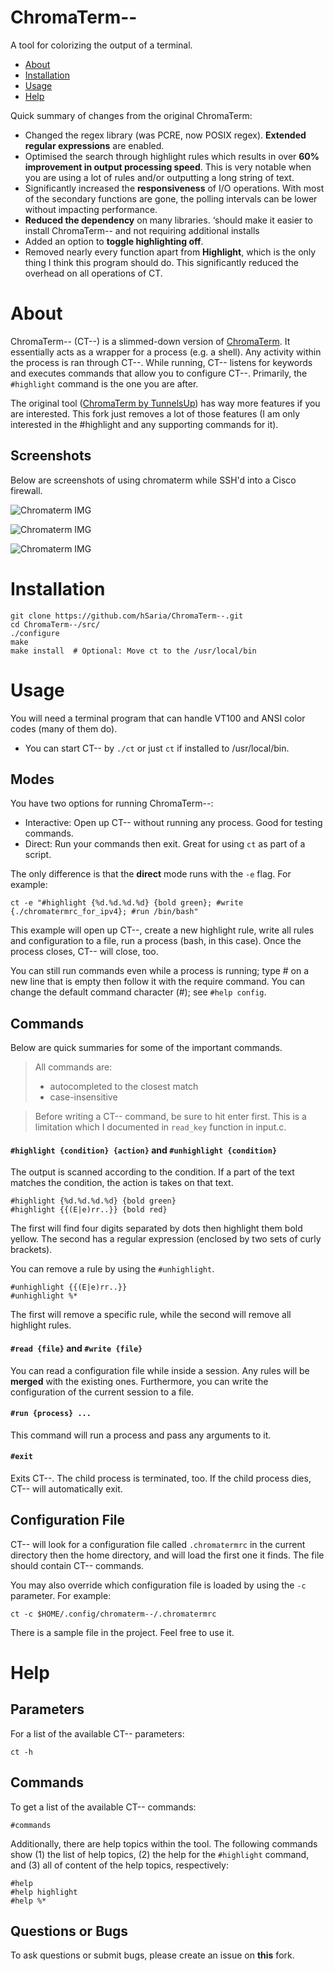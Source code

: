 # ChromaTerm--
A tool for colorizing the output of a terminal.

- [About](#about)
- [Installation](#installation)
- [Usage](#usage)
- [Help](#help)

Quick summary of changes from the original ChromaTerm:
- Changed the regex library (was PCRE, now POSIX regex). **Extended regular expressions** are enabled.
- Optimised the search through highlight rules which results in over **60% improvement in output processing speed**. This is very notable when you are using a lot of rules and/or outputting a long string of text.
- Significantly increased the **responsiveness** of I/O operations. With most of the secondary functions are gone, the polling intervals can be lower without impacting performance.
- **Reduced the dependency** on many libraries. ‘should make it easier to install ChromaTerm-- and not requiring additional  installs
- Added an option to **toggle highlighting off**.
- Removed nearly every function apart from **Highlight**, which is the only thing I think this program should do. This significantly reduced the overhead on all operations of CT.


# About
ChromaTerm-- (CT--) is a slimmed-down version of [ChromaTerm](https://github.com/tunnelsup/chromaterm). It essentially acts as a wrapper for a process (e.g. a shell). Any activity within the process is ran through CT--.
While running,  CT-- listens for keywords and executes commands that allow you to configure CT--. Primarily, the `#highlight` command is the one you are after.

The original tool ([ChromaTerm by TunnelsUp](www.tunnelsup.com/chromaterm/)) has way more features if you are interested. This fork just removes a lot of those features (I am only interested in the #highlight and any supporting commands for it).

## Screenshots
Below are screenshots of using chromaterm while SSH'd into a Cisco firewall.

![Chromaterm IMG](http://tunnelsup.com/images/chroma1.PNG)

![Chromaterm IMG](http://tunnelsup.com/images/chroma2.PNG)

![Chromaterm IMG](http://tunnelsup.com/images/chroma3.PNG)


# Installation
```
git clone https://github.com/hSaria/ChromaTerm--.git
cd ChromaTerm--/src/
./configure
make
make install  # Optional: Move ct to the /usr/local/bin
```


# Usage
You will need a terminal program that can handle VT100 and ANSI color codes (many of them do).
- You can start CT-- by `./ct` or just `ct` if installed to /usr/local/bin.

## Modes
You have two options for running ChromaTerm--:
- Interactive: Open up CT-- without running any process. Good for testing commands.
- Direct: Run your commands then exit. Great for using `ct` as part of a script.

The only difference is that the **direct** mode runs with the `-e` flag. For example:
```
ct -e "#highlight {%d.%d.%d.%d} {bold green}; #write {./chromatermrc_for_ipv4}; #run /bin/bash"
```

This example will open up CT--, create a new highlight rule, write all rules and configuration to a file, run a process (bash, in this case). Once the process closes, CT-- will close, too.

You can still run commands even while a process is running; type # on a new line that is empty then follow it with the require command. You can change the default command character (#); see `#help config`.

## Commands
Below are quick summaries for some of the important commands.

> All commands are:
> - autocompleted to the closest match
> - case-insensitive

> Before writing a CT-- command, be sure to hit enter first. This is a limitation which I documented in `read_key` function in input.c.

#### `#highlight {condition} {action}` and `#unhighlight {condition}`
The output is scanned according to the condition. If a part of the text matches the condition, the action is takes on that text.
```
#highlight {%d.%d.%d.%d} {bold green}
#highlight {{(E|e)rr..}} {bold red}
```
The first will find four digits separated by dots then highlight them bold yellow. The second has a regular expression (enclosed by two sets of curly brackets).

You can remove a rule by using the `#unhighlight`.
```
#unhighlight {{(E|e)rr..}}
#unhighlight %*
```
The first will remove a specific rule, while the second will remove all highlight rules.

#### `#read {file}` and `#write {file}`
You can read a configuration file while inside a session. Any rules will be **merged** with the existing ones. Furthermore, you can write the configuration of the current session to a file.

#### `#run {process} ...`
This command will run a process and pass any arguments to it.

#### `#exit`
Exits CT--. The child process is terminated, too. If the child process dies, CT-- will automatically exit.

## Configuration File
CT-- will look for a configuration file called `.chromatermrc` in the current directory then the home directory, and will load the first one it finds. The file should contain CT-- commands.

You may also override which configuration file is loaded by using the `-c` parameter. For example:
```
ct -c $HOME/.config/chromaterm--/.chromatermrc
```

There is a sample file in the project. Feel free to use it.


# Help

## Parameters
For a list of the available CT-- parameters:
```
ct -h
```

## Commands
To get a list of the available CT-- commands:
```
#commands
```

Additionally, there are help topics within the tool. The following commands show (1) the list of help topics, (2) the help for the `#highlight` command, and (3) all of content of the help topics, respectively:
```
#help
#help highlight
#help %*
```

## Questions or Bugs
To ask questions or submit bugs, please create an issue on **this** fork.
